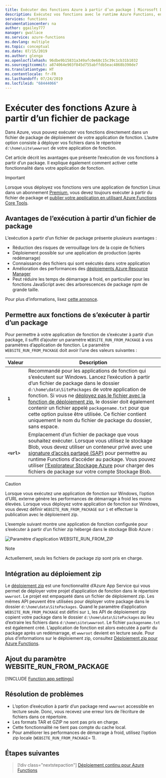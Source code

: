 ```yaml
---
title: Exécuter des fonctions Azure à partir d’un package | Microsoft Docs
description: Exécutez vos fonctions avec le runtime Azure Functions, en montant un fichier de package de déploiement qui contient les fichiers projet de votre application de fonction.
services: functions
documentationcenter: na
author: ggailey777
manager: gwallace
ms.service: azure-functions
ms.devlang: multiple
ms.topic: conceptual
ms.date: 07/15/2019
ms.author: glenga
ms.openlocfilehash: 96dbe9b15831a349afc0e68c15c39c1cb31b1032
ms.sourcegitcommit: a874064e903f845d755abffdb5eac4868b390de7
ms.translationtype: HT
ms.contentlocale: fr-FR
ms.lasthandoff: 07/24/2019
ms.locfileid: "68444066"
---
```

# <a name="run-your-azure-functions-from-a-package-file"></a>Exécuter des fonctions Azure à partir d’un fichier de package

Dans Azure, vous pouvez exécuter vos fonctions directement dans un fichier de package de déploiement de votre application de fonction. L’autre option consiste à déployer vos fichiers dans le répertoire `d:\home\site\wwwroot` de votre application de fonction.

Cet article décrit les avantages que présente l’exécution de vos fonctions à partir d’un package. Il explique également comment activer cette fonctionnalité dans votre application de fonction.

> [!IMPORTANT]
> Lorsque vous déployez vos fonctions vers une application de fonction Linux dans un abonnement [Premium](functions-scale.md#premium-plan), vous devez toujours exécuter à partir du fichier de package et [publier votre application en utilisant Azure Functions Core Tools](functions-run-local.md#project-file-deployment).

## <a name="benefits-of-running-from-a-package-file"></a>Avantages de l’exécution à partir d’un fichier de package
  
L’exécution à partir d’un fichier de package présente plusieurs avantages :

+ Réduction des risques de verrouillage lors de la copie de fichiers
+ Déploiement possible sur une application de production (après redémarrage)
+ Connaissance des fichiers qui sont exécutés dans votre application
+ Amélioration des performances des [déploiements Azure Resource Manager](functions-infrastructure-as-code.md)
+ Peut réduire les temps de démarrage à froid, en particulier pour les fonctions JavaScript avec des arborescences de package npm de grande taille.

Pour plus d’informations, lisez [cette annonce](https://github.com/Azure/app-service-announcements/issues/84).

## <a name="enabling-functions-to-run-from-a-package"></a>Permettre aux fonctions de s’exécuter à partir d’un package

Pour permettre à votre application de fonction de s’exécuter à partir d’un package, il suffit d’ajouter un paramètre `WEBSITE_RUN_FROM_PACKAGE` à vos paramètres d’application de fonction. Le paramètre `WEBSITE_RUN_FROM_PACKAGE` doit avoir l’une des valeurs suivantes :

| Valeur  | Description  |
|---------|---------|
| **`1`**  | Recommandé pour les applications de fonction qui s’exécutent sur Windows. Lancez l’exécution à partir d’un fichier de package dans le dossier `d:\home\data\SitePackages` de votre application de fonction. Si vous ne [déployez pas le fichier avec la fonction de déploiement zip](#integration-with-zip-deployment), le dossier doit également contenir un fichier appelé `packagename.txt` pour que cette option puisse être utilisée. Ce fichier contient uniquement le nom du fichier de package du dossier, sans espace. |
|**`<url>`**  | Emplacement d’un fichier de package que vous souhaitez exécuter. Lorsque vous utilisez le stockage Blob, vous devez utiliser un conteneur privé avec une [signature d’accès partagé (SAP)](../vs-azure-tools-storage-manage-with-storage-explorer.md#generate-a-sas-in-storage-explorer) pour permettre au runtime Functions d’accéder au package. Vous pouvez utiliser [l’Explorateur Stockage Azure](../vs-azure-tools-storage-manage-with-storage-explorer.md) pour charger des fichiers de package sur votre compte Stockage Blob.         |

> [!CAUTION]
> Lorsque vous exécutez une application de fonction sur Windows, l’option d’URL externe génère les performances de démarrage à froid les moins élevées. Lorsque vous déployez votre application de fonction sur Windows, vous devez définir `WEBSITE_RUN_FROM_PACKAGE` sur `1` et effectuer la publication avec le déploiement zip.

L’exemple suivant montre une application de fonction configurée pour s’exécuter à partir d’un fichier zip hébergé dans le stockage Blob Azure :

![Paramètre d’application WEBSITE_RUN_FROM_ZIP](./media/run-functions-from-deployment-package/run-from-zip-app-setting-portal.png)

> [!NOTE]
> Actuellement, seuls les fichiers de package zip sont pris en charge.

## <a name="integration-with-zip-deployment"></a>Intégration au déploiement zip

Le [déploiement zip][Zip deployment for Azure Functions] est une fonctionnalité d’Azure App Service qui vous permet de déployer votre projet d’application de fonction dans le répertoire `wwwroot`. Le projet est empaqueté dans un fichier de déploiement zip. Les mêmes API peuvent être utilisées pour déployer votre package dans le dossier `d:\home\data\SitePackages`. Quand le paramètre d’application `WEBSITE_RUN_FROM_PACKAGE` est défini sur `1`, les API de déploiement zip copient votre package dans le dossier `d:\home\data\SitePackages` au lieu d’extraire les fichiers dans `d:\home\site\wwwroot`. Le fichier `packagename.txt` est également créé. L’application de fonction est alors exécutée à partir du package après un redémarrage, et `wwwroot` devient en lecture seule. Pour plus d’informations sur le déploiement zip, consultez [Déploiement zip pour Azure Functions](deployment-zip-push.md).

## <a name="adding-the-website_run_from_package-setting"></a>Ajout du paramètre WEBSITE_RUN_FROM_PACKAGE

[!INCLUDE [Function app settings](../../includes/functions-app-settings.md)]

## <a name="troubleshooting"></a>Résolution de problèmes

- L’option d’exécution à partir d’un package rend `wwwroot` accessible en lecture seule. Donc, vous recevez une erreur lors de l’écriture de fichiers dans ce répertoire.
- Les formats TAR et GZIP ne sont pas pris en charge.
- Cette fonctionnalité ne tient pas compte du cache local.
- Pour améliorer les performances de démarrage à froid, utilisez l’option zip locale (`WEBSITE_RUN_FROM_PACKAGE`= 1).

## <a name="next-steps"></a>Étapes suivantes

> [!div class="nextstepaction"]
> [Déploiement continu pour Azure Functions](functions-continuous-deployment.md)

[Zip deployment for Azure Functions]: deployment-zip-push.md
